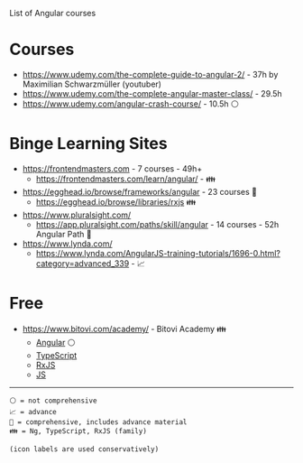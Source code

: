List of Angular courses

# Courses

- https://www.udemy.com/the-complete-guide-to-angular-2/ - 37h by Maximilian Schwarzmüller (youtuber)
- https://www.udemy.com/the-complete-angular-master-class/ - 29.5h
- https://www.udemy.com/angular-crash-course/ - 10.5h ⚪

# Binge Learning Sites

- https://frontendmasters.com - 7 courses - 49h+
  - https://frontendmasters.com/learn/angular/ - 👪
- https://egghead.io/browse/frameworks/angular - 23 courses 🧠
  - https://egghead.io/browse/libraries/rxjs 👪
- https://www.pluralsight.com/
  - https://app.pluralsight.com/paths/skill/angular - 14 courses - 52h Angular Path 🧠
- https://www.lynda.com/
  - https://www.lynda.com/AngularJS-training-tutorials/1696-0.html?category=advanced_339 - 📈

# Free

- https://www.bitovi.com/academy/ - Bitovi Academy 👪
  - [Angular](https://www.bitovi.com/academy/learn-angular.html) ⚪
  - [TypeScript](https://www.bitovi.com/academy/learn-typescript.html)
  - [RxJS](https://www.bitovi.com/academy/learn-rxjs.html)
  - [JS](https://www.bitovi.com/academy/learn-advanced-javascript.html)





----
```
⚪ = not comprehensive
📈 = advance
🧠 = comprehensive, includes advance material
👪 = Ng, TypeScript, RxJS (family)

(icon labels are used conservatively)
```
